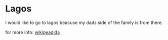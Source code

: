 # Lagos 

I would like to go to lagos beacuse my dads side of the family is from there.

for more info: [wikipeadida](https://en.wikipedia.org/wiki/Lagos)

